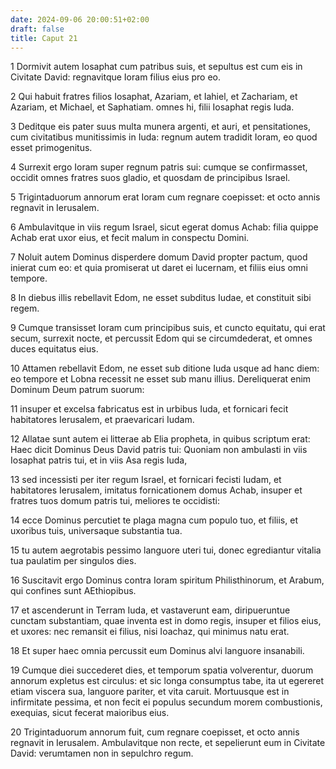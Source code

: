 ```yaml
---
date: 2024-09-06 20:00:51+02:00
draft: false
title: Caput 21
---
```





1 Dormivit autem Iosaphat cum patribus suis, et sepultus est cum eis in Civitate David: regnavitque Ioram filius eius pro eo.

2 Qui habuit fratres filios Iosaphat, Azariam, et Iahiel, et Zachariam, et Azariam, et Michael, et Saphatiam. omnes hi, filii Iosaphat regis Iuda.

3 Deditque eis pater suus multa munera argenti, et auri, et pensitationes, cum civitatibus munitissimis in Iuda: regnum autem tradidit Ioram, eo quod esset primogenitus.

4 Surrexit ergo Ioram super regnum patris sui: cumque se confirmasset, occidit omnes fratres suos gladio, et quosdam de principibus Israel.

5 Trigintaduorum annorum erat Ioram cum regnare coepisset: et octo annis regnavit in Ierusalem.

6 Ambulavitque in viis regum Israel, sicut egerat domus Achab: filia quippe Achab erat uxor eius, et fecit malum in conspectu Domini.

7 Noluit autem Dominus disperdere domum David propter pactum, quod inierat cum eo: et quia promiserat ut daret ei lucernam, et filiis eius omni tempore.

8 In diebus illis rebellavit Edom, ne esset subditus Iudae, et constituit sibi regem.

9 Cumque transisset Ioram cum principibus suis, et cuncto equitatu, qui erat secum, surrexit nocte, et percussit Edom qui se circumdederat, et omnes duces equitatus eius.

10 Attamen rebellavit Edom, ne esset sub ditione Iuda usque ad hanc diem: eo tempore et Lobna recessit ne esset sub manu illius. Dereliquerat enim Dominum Deum patrum suorum:

11 insuper et excelsa fabricatus est in urbibus Iuda, et fornicari fecit habitatores Ierusalem, et praevaricari Iudam.

12 Allatae sunt autem ei litterae ab Elia propheta, in quibus scriptum erat: Haec dicit Dominus Deus David patris tui: Quoniam non ambulasti in viis Iosaphat patris tui, et in viis Asa regis Iuda,

13 sed incessisti per iter regum Israel, et fornicari fecisti Iudam, et habitatores Ierusalem, imitatus fornicationem domus Achab, insuper et fratres tuos domum patris tui, meliores te occidisti:

14 ecce Dominus percutiet te plaga magna cum populo tuo, et filiis, et uxoribus tuis, universaque substantia tua.

15 tu autem aegrotabis pessimo languore uteri tui, donec egrediantur vitalia tua paulatim per singulos dies.

16 Suscitavit ergo Dominus contra Ioram spiritum Philisthinorum, et Arabum, qui confines sunt AEthiopibus.

17 et ascenderunt in Terram Iuda, et vastaverunt eam, diripueruntue cunctam substantiam, quae inventa est in domo regis, insuper et filios eius, et uxores: nec remansit ei filius, nisi Ioachaz, qui minimus natu erat.

18 Et super haec omnia percussit eum Dominus alvi languore insanabili.

19 Cumque diei succederet dies, et temporum spatia volverentur, duorum annorum expletus est circulus: et sic longa consumptus tabe, ita ut egereret etiam viscera sua, languore pariter, et vita caruit. Mortuusque est in infirmitate pessima, et non fecit ei populus secundum morem combustionis, exequias, sicut fecerat maioribus eius.

20 Trigintaduorum annorum fuit, cum regnare coepisset, et octo annis regnavit in Ierusalem. Ambulavitque non recte, et sepelierunt eum in Civitate David: verumtamen non in sepulchro regum.

